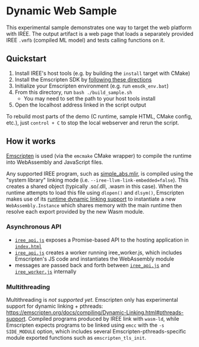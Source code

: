 # Dynamic Web Sample

This experimental sample demonstrates one way to target the web platform with
IREE. The output artifact is a web page that loads a separately provided IREE
`.vmfb` (compiled ML model) and tests calling functions on it.

## Quickstart

1. Install IREE's host tools (e.g. by building the `install` target with CMake)
2. Install the Emscripten SDK by
   [following these directions](https://emscripten.org/docs/getting_started/downloads.html)
3. Initialize your Emscripten environment (e.g. run `emsdk_env.bat`)
4. From this directory, run `bash ./build_sample.sh`
    * You may need to set the path to your host tools install
5. Open the localhost address linked in the script output

To rebuild most parts of the demo (C runtime, sample HTML, CMake config, etc.),
just `control + C` to stop the local webserver and rerun the script.

## How it works

[Emscripten](https://emscripten.org/) is used (via the `emcmake` CMake wrapper)
to compile the runtime into WebAssembly and JavaScript files.

Any supported IREE program, such as
[simple_abs.mlir](../../iree/samples/models/simple_abs.mlir), is compiled using
the "system library" linking mode (i.e. `--iree-llvm-link-embedded=false`).
This creates a shared object (typically .so/.dll, .wasm in this case). When the
runtime attempts to load this file using `dlopen()` and `dlsym()`, Emscripten
makes use of its
[runtime dynamic linking support](https://emscripten.org/docs/compiling/Dynamic-Linking.html#runtime-dynamic-linking-with-dlopen)
to instantiate a new `WebAssembly.Instance` which shares memory with the main
runtime then resolve each export provided by the new Wasm module.

### Asynchronous API

* [`iree_api.js`](./iree_api.js) exposes a Promise-based API to the hosting
  application in [`index.html`](./index.html)
* [`iree_api.js`](./iree_api.js) creates a worker running iree_worker.js, which
  includes Emscripten's JS code and instantiates the WebAssembly module
* messages are passed back and forth between [`iree_api.js`](./iree_api.js) and
  [`iree_worker.js`](./iree_worker.js) internally

### Multithreading

Multithreading is _not supported yet_. Emscripten only has experimental support
for dynamic linking + pthreads:
https://emscripten.org/docs/compiling/Dynamic-Linking.html#pthreads-support.
Compiled programs produced by IREE link with `wasm-ld`, while Emscripten expects
programs to be linked using `emcc` with the `-s SIDE_MODULE` option, which
includes several Emscripten-pthreads-specific module exported functions such as
`emscripten_tls_init`.
